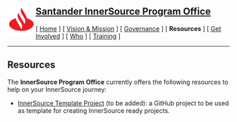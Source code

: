 <h2>
 <a href="/README.md">
   <img alt="Santander" src="/assets/img/santander.png" align="left" width="64" height="64" />
   Santander InnerSource Program Office
 </a>
</h2>

[ [Home](/README.md) ] [ [Vision & Mission](/doc/vision-and-mission.md) ] [ [Governance](/doc/governance.md) ] [ **Resources** ] [ [Get Involved](/doc/get-involved.md) ] [ [Who](/doc/who.md) ] [ [Training](/doc/training.md) ]

---

## Resources
The **InnerSource Program Office** currently offers the following resources to help on your InnerSource journey:

* [InnerSource Template Project](#) (to be added): a GitHub project to be used as template for creating InnerSource ready projects.
